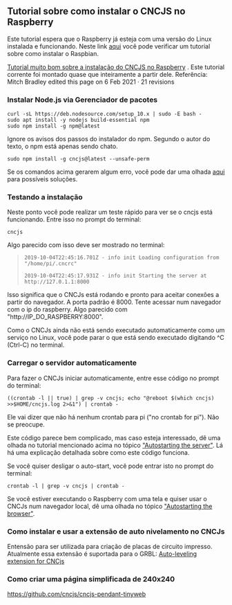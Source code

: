 ## Tutorial sobre como instalar o CNCJS no Raspberry

Este tutorial espera que o Raspberry já esteja com uma versão do Linux instalada e funcionando. Neste link [aqui](https://github.com/edilsoncorrea/instalarraspbian) você pode verificar um tutorial sobre como instalar o Raspbian.

[Tutorial muito bom sobre a instalação do CNCJS no Raspberry](https://github.com/cncjs/cncjs/wiki/Setup-Guide:-Raspberry-Pi-%7C-Install-Node.js-via-Package-Manager-*(Recommended)*) . Este tutorial corrente foi montado quase que inteiramente a partir dele. Referência: Mitch Bradley edited this page on 6 Feb 2021 · 21 revisions

### Instalar Node.js via Gerenciador de pacotes

```
curl -sL https://deb.nodesource.com/setup_10.x | sudo -E bash -
sudo apt install -y nodejs build-essential npm
sudo npm install -g npm@latest
```
  
Ignore os avisos dos passos do instalador do npm.  Segundo o autor do texto, o npm está apenas sendo chato.

```
sudo npm install -g cncjs@latest --unsafe-perm
```  

Se os comandos acima gerarem algum erro, você pode dar uma olhada [aqui](https://github.com/cncjs/cncjs/wiki/Setup-Guide:-Raspberry-Pi-%7C-Installation-Problems-and-Solutions) para possíveis soluções.

### Testando a instalação

Neste ponto você pode realizar um teste rápido para ver se o cncjs está funcionando. Entre isso no prompt do terminal:

```
cncjs
```

Algo parecido com isso deve ser mostrado no terminal:
>`2019-10-04T22:45:16.701Z - info init Loading configuration from "/home/pi/.cncrc"`
>
>`2019-10-04T22:45:17.931Z - info init Starting the server at http://127.0.1.1:8000`

Isso significa que o CNCJs está rodando e pronto para aceitar conexões a partir do navegador. A porta padrão é 8000. Tente acessar num navegador com o ip do raspberry. Algo parecido com "http://IP_DO_RASPBERRY:8000".

Como o CNCJs ainda não está sendo executado automaticamente como um serviço no Linux, você pode parar o que está sendo executado digitando ^C (Ctrl-C) no terminal.


### Carregar o servidor automaticamente

Para fazer o CNCJs iniciar automaticamente, entre esse código no prompt do terminal:

```
((crontab -l || true) | grep -v cncjs; echo "@reboot $(which cncjs) >>$HOME/cncjs.log 2>&1") | crontab -
```
Ele vai dizer que não há nenhum crontab para pi ("no crontab for pi"). Não se preocupe.

Este código parece bem complicado, mas caso esteja interessado, dê uma olhada no tutorial mencionado acima no tópico ["Autostarting the server"](https://github.com/cncjs/cncjs/wiki/Setup-Guide:-Raspberry-Pi-%7C-Install-Node.js-via-Package-Manager-*(Recommended)*). Lá há uma explicação detalhada sobre como este código funciona. 

Se você quiser desligar o auto-start, você pode entrar isto no prompt do terminal:

```
crontab -l | grep -v cncjs | crontab -
```
Se você estiver executando o Raspberry com uma tela e quiser usar o CNCJs num navegador local, dê uma olhada no tópico ["Autostarting the browser"](https://github.com/cncjs/cncjs/wiki/Setup-Guide:-Raspberry-Pi-%7C-Install-Node.js-via-Package-Manager-*(Recommended)*#autostarting-the-browser).

### Como instalar e usar a extensão de auto nivelamento no CNCJs

Entensão para ser utilizada para criação de placas de circuito impresso. Atualmente essa extensão é suportada para o GRBL: 
[Auto-leveling extension for CNCjs](https://github.com/kreso-t/cncjs-kt-ext)

### Como criar uma página simplificada de 240x240
https://github.com/cncjs/cncjs-pendant-tinyweb
